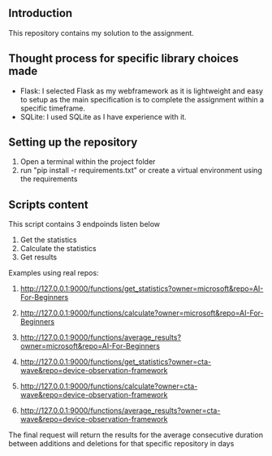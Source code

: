## Introduction
This repository contains my solution to the assignment.

## Thought process for specific library choices made
*   Flask: I selected Flask as my webframework as it is lightweight and easy to setup as the main 
specification is to complete the assignment within a specific timeframe.
*   SQLite: I used SQLite as I have experience with it.


## Setting up the repository
1. Open a terminal within the project folder
2. run "pip install -r requirements.txt" or create a virtual environment using the requirements

## Scripts content
This script contains 3 endpoinds listen below
1. Get the statistics 
2. Calculate the statistics
3. Get results

Examples using real repos:

1. http://127.0.0.1:9000/functions/get_statistics?owner=microsoft&repo=AI-For-Beginners
2. http://127.0.0.1:9000/functions/calculate?owner=microsoft&repo=AI-For-Beginners
3. http://127.0.0.1:9000/functions/average_results?owner=microsoft&repo=AI-For-Beginners

1. http://127.0.0.1:9000/functions/get_statistics?owner=cta-wave&repo=device-observation-framework
2. http://127.0.0.1:9000/functions/calculate?owner=cta-wave&repo=device-observation-framework
3. http://127.0.0.1:9000/functions/average_results?owner=cta-wave&repo=device-observation-framework


The final request will return the results for the average consecutive duration between additions and deletions for that specific repository in days

